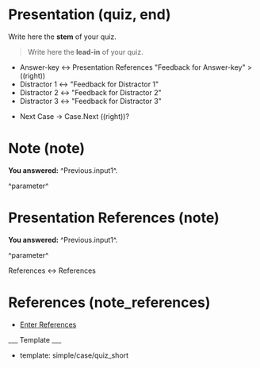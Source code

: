 # Presentation (quiz, end)

Write here the **stem** of your quiz.

> Write here the **lead-in** of your quiz.
+ Answer-key <-> Presentation References "Feedback for Answer-key" >((right))
+ Distractor 1 <-> "Feedback for Distractor 1"
+ Distractor 2 <-> "Feedback for Distractor 2"
+ Distractor 3 <-> "Feedback for Distractor 3"

* Next Case -> Case.Next ((right))?

# Note (note)

**You answered:** ^Previous.input1^.



^parameter^

# Presentation References (note)

**You answered:** ^Previous.input1^.



^parameter^

References <-> References

# References (note_references)

* [Enter References](References)

___ Template ___

* template: simple/case/quiz_short
